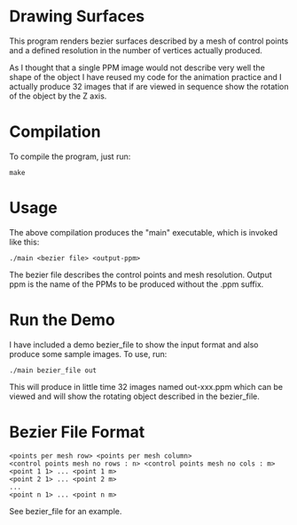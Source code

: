 # Drawing Surfaces

This program renders bezier surfaces described by a mesh of control points and a
defined resolution in the number of vertices actually produced.

As I thought that a single PPM image would not describe very well the shape of the object I have reused my code for the animation practice and I actually produce 32 images that if are viewed in sequence show the rotation of the object by the Z axis.

# Compilation

To compile the program, just run:

```
make
```

# Usage

The above compilation produces the "main" executable, which is invoked like this:

```
./main <bezier file> <output-ppm>
```

The bezier file describes the control points and mesh resolution.  Output ppm is the name of the PPMs to be produced without the .ppm suffix.

# Run the Demo

I have included a demo bezier_file to show the input format and also produce some sample images.  To use, run:

```
./main bezier_file out
```

This will produce in little time 32 images named out-xxx.ppm which can be viewed and will show the rotating object described in the bezier_file.

# Bezier File Format

```
<points per mesh row> <points per mesh column>
<control points mesh no rows : n> <control points mesh no cols : m>
<point 1 1> ... <point 1 m>
<point 2 1> ... <point 2 m>
...
<point n 1> ... <point n m>
```

See bezier_file for an example.